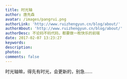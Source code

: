 ```yaml
---
title: 时光轴
author: 唐先森
avatar: /images/pangrui.png
authorLink: 'http://www.ruizhengyun.cn/blog/about/'
authorAbout: 'http://www.ruizhengyun.cn/blog/about/'
authorDesc: 不论码不码代码，都要做一枚快乐的前端
date: 2017-02-07 13:23:27
keywords:
description:
photos:
comments: false
---
```


时光轴嘛，得先有时光，会更新的，别急......

